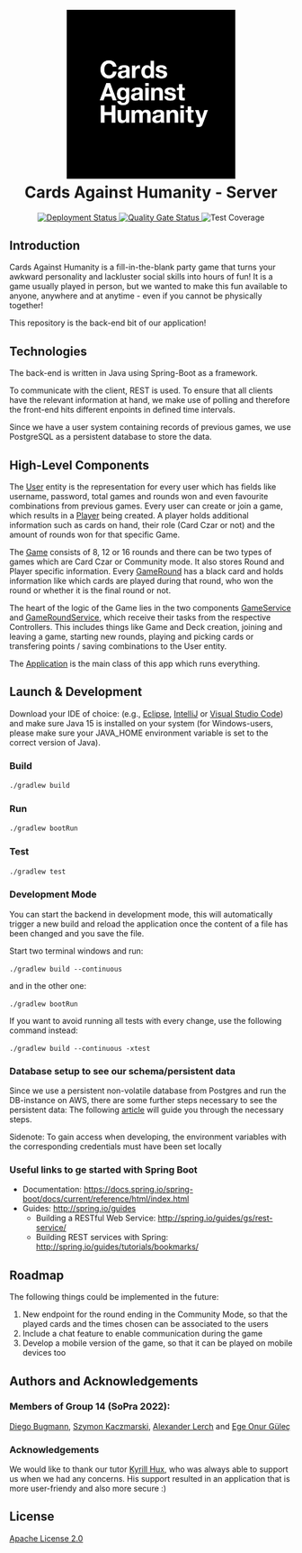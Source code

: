 <h1 align="center">
  <br>
  <a href="https://github.com/sopra-fs22-group-14"><img src="src/CAH_Logo.png" alt="Cards Against Humanity" width="300"></a>
  <br>
  Cards Against Humanity - Server
  <br>
</h1>

<p align="center">
   <a href="https://github.com/sopra-fs22-group-14/server/actions">
     <img src="https://github.com/sopra-fs22-group-14/server/workflows/Deploy%20Project/badge.svg" alt="Deployment Status">
   </a>
   <a href="https://sonarcloud.io/project/overview?id=sopra-fs22-group-14_server">
      <img src="https://sonarcloud.io/api/project_badges/measure?project=sopra-fs22-group-14_server&metric=alert_status" alt="Quality Gate Status">
  </a>
  <a>
      <img src="https://sonarcloud.io/api/project_badges/measure?project=sopra-fs22-group-14_server&metric=coverage" alt="Test Coverage">
  </a>
</p>

## Introduction

Cards Against Humanity is a fill-in-the-blank party game that turns your awkward personality and lackluster social skills into hours of fun! It is a game usually played in person, but we wanted to make this fun available to anyone, anywhere and at anytime - even if you cannot be physically together!

This repository is the back-end bit of our application!

## Technologies

The back-end is written in Java using Spring-Boot as a framework.

To communicate with the client, REST is used. To ensure that all clients have the relevant information at hand, we make use of polling and therefore the front-end hits different enpoints in defined time intervals.

Since we have a user system containing records of previous games, we use PostgreSQL as a persistent database to store the data.

## High-Level Components

The [User](src/main/java/ch/uzh/ifi/hase/soprafs22/entity/User.java) entity is the representation for every user which has fields like username, password, total games and rounds won and even favourite combinations from previous games. Every user can create or join a game, which results in a [Player](src/main/java/ch/uzh/ifi/hase/soprafs22/entity/Player.java) being created. A player holds additional information such as cards on hand, their role (Card Czar or not) and the amount of rounds won for that specific Game.

The [Game](src/main/java/ch/uzh/ifi/hase/soprafs22/entity/Game.java) consists of 8, 12 or 16 rounds and there can be two types of games which are Card Czar or Community mode. It also stores Round and Player specific information. Every [GameRound](src/main/java/ch/uzh/ifi/hase/soprafs22/entity/GameRound.java) has a black card and holds information like which cards are played during that round, who won the round or whether it is the final round or not. 

The heart of the logic of the Game lies in the two components [GameService](src/main/java/ch/uzh/ifi/hase/soprafs22/service/GameService.java) and [GameRoundService](src/main/java/ch/uzh/ifi/hase/soprafs22/service/GameRoundService.java), which receive their tasks from the respective Controllers. This includes things like Game and Deck creation, joining and leaving a game, starting new rounds, playing and picking cards or transfering points / saving combinations to the User entity.

The [Application](src/main/java/ch/uzh/ifi/hase/soprafs22/Application.java) is the main class of this app which runs everything.

## Launch & Development

Download your IDE of choice: (e.g., [Eclipse](http://www.eclipse.org/downloads/), [IntelliJ](https://www.jetbrains.com/idea/download/) or [Visual Studio Code](https://code.visualstudio.com/)) and make sure Java 15 is installed on your system (for Windows-users, please make sure your JAVA_HOME environment variable is set to the correct version of Java).

### Build

```bash
./gradlew build
```

### Run

```bash
./gradlew bootRun
```

### Test

```bash
./gradlew test
```

### Development Mode

You can start the backend in development mode, this will automatically trigger a new build and reload the application
once the content of a file has been changed and you save the file.

Start two terminal windows and run:

`./gradlew build --continuous`

and in the other one:

`./gradlew bootRun`

If you want to avoid running all tests with every change, use the following command instead:

`./gradlew build --continuous -xtest`

### Database setup to see our schema/persistent data

Since we use a persistent non-volatile database from Postgres and run the DB-instance on AWS, there are some further steps necessary to see the persistent data:
The following [article](https://docs.aws.amazon.com/AmazonRDS/latest/UserGuide/USER_ConnectToPostgreSQLInstance.html) will guide you through the necessary steps.

Sidenote: To gain access when developing, the environment variables with the corresponding credentials must have been set locally

### Useful links to ge started with Spring Boot

-   Documentation: https://docs.spring.io/spring-boot/docs/current/reference/html/index.html
-   Guides: http://spring.io/guides
    -   Building a RESTful Web Service: http://spring.io/guides/gs/rest-service/
    -   Building REST services with Spring: http://spring.io/guides/tutorials/bookmarks/

## Roadmap

The following things could be implemented in the future:

   1. New endpoint for the round ending in the Community Mode, so that the played cards and the times chosen can be associated to the users
   2. Include a chat feature to enable communication during the game
   3. Develop a mobile version of the game, so that it can be played on mobile devices too

## Authors and Acknowledgements

<h3>Members of Group 14 (SoPra 2022):</h3>

[Diego Bugmann](https://github.com/diegobugmann), [Szymon Kaczmarski](https://github.com/Szymskiii), [Alexander Lerch](https://github.com/lerchal1) and [Ege Onur Güleç](https://github.com/ogegulec16)

<h3>Acknowledgements</h3>

We would like to thank our tutor [Kyrill Hux](https://github.com/realChesta), who was always able to support us when we had any concerns. His support resulted in an application that is more user-friendy and also more secure :)

## License

[Apache License 2.0](LICENSE)
